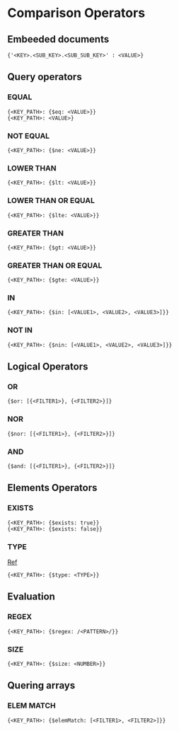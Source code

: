 # Comparison Operators


## Embeeded documents
    {'<KEY>.<SUB_KEY>.<SUB_SUB_KEY>' : <VALUE>}


## Query operators
### EQUAL

    {<KEY_PATH>: {$eq: <VALUE>}}
    {<KEY_PATH>: <VALUE>}

### NOT EQUAL

    {<KEY_PATH>: {$ne: <VALUE>}}

### LOWER THAN

    {<KEY_PATH>: {$lt: <VALUE>}}

### LOWER THAN OR EQUAL

    {<KEY_PATH>: {$lte: <VALUE>}}

### GREATER THAN

    {<KEY_PATH>: {$gt: <VALUE>}}

### GREATER THAN OR EQUAL

    {<KEY_PATH>: {$gte: <VALUE>}}

### IN

    {<KEY_PATH>: {$in: [<VALUE1>, <VALUE2>, <VALUE3>]}}

### NOT IN

    {<KEY_PATH>: {$nin: [<VALUE1>, <VALUE2>, <VALUE3>]}}


## Logical Operators

### OR

    {$or: [{<FILTER1>}, {<FILTER2>}]}

### NOR

    {$nor: [{<FILTER1>}, {<FILTER2>}]}

### AND

    {$and: [{<FILTER1>}, {<FILTER2>}]}


## Elements Operators

### EXISTS

    {<KEY_PATH>: {$exists: true}}
    {<KEY_PATH>: {$exists: false}}

### TYPE
[Ref](https://docs.mongodb.com/manual/reference/bson-types/)

    {<KEY_PATH>: {$type: <TYPE>}}


## Evaluation

### REGEX

    {<KEY_PATH>: {$regex: /<PATTERN>/}}


### SIZE
    {<KEY_PATH>: {$size: <NUMBER>}}


## Quering arrays

### ELEM MATCH
    {<KEY_PATH>: {$elemMatch: [<FILTER1>, <FILTER2>]}}
